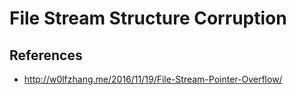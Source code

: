 # File Stream Structure Corruption

## References

* http://w0lfzhang.me/2016/11/19/File-Stream-Pointer-Overflow/
